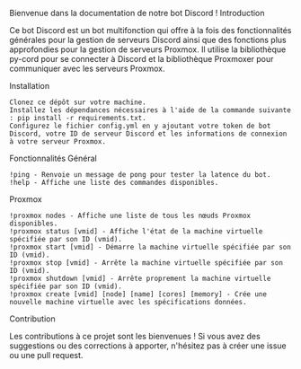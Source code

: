 Bienvenue dans la documentation de notre bot Discord !
Introduction

Ce bot Discord est un bot multifonction qui offre à la fois des fonctionnalités générales pour la gestion de serveurs Discord ainsi que des fonctions plus approfondies pour la gestion de serveurs Proxmox. Il utilise la bibliothèque py-cord pour se connecter à Discord et la bibliothèque Proxmoxer pour communiquer avec les serveurs Proxmox.

Installation

    Clonez ce dépôt sur votre machine.
    Installez les dépendances nécessaires à l'aide de la commande suivante : pip install -r requirements.txt.
    Configurez le fichier config.yml en y ajoutant votre token de bot Discord, votre ID de serveur Discord et les informations de connexion à votre serveur Proxmox.

Fonctionnalités
Général

    !ping - Renvoie un message de pong pour tester la latence du bot.
    !help - Affiche une liste des commandes disponibles.

Proxmox

    !proxmox nodes - Affiche une liste de tous les nœuds Proxmox disponibles.
    !proxmox status [vmid] - Affiche l'état de la machine virtuelle spécifiée par son ID (vmid).
    !proxmox start [vmid] - Démarre la machine virtuelle spécifiée par son ID (vmid).
    !proxmox stop [vmid] - Arrête la machine virtuelle spécifiée par son ID (vmid).
    !proxmox shutdown [vmid] - Arrête proprement la machine virtuelle spécifiée par son ID (vmid).
    !proxmox create [vmid] [node] [name] [cores] [memory] - Crée une nouvelle machine virtuelle avec les spécifications données.

Contribution

Les contributions à ce projet sont les bienvenues ! Si vous avez des suggestions ou des corrections à apporter, n'hésitez pas à créer une issue ou une pull request.
